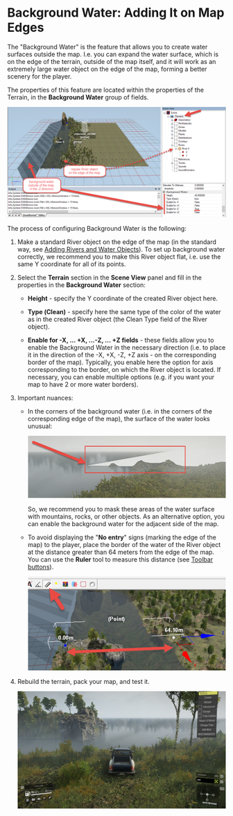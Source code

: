 # Background Water: Adding It on Map Edges

The "Background Water" is the feature that allows you to create water surfaces outside the map. I.e. you can expand the water surface, which is on the edge of the terrain, outside of the map itself, and it will work as an extremely large water object on the edge of the map, forming a better scenery for the player.

The properties of this feature are located within the properties of the Terrain, in the **Background Water** group of fields.

![](./media/image128.png)

The process of configuring Background Water is the following:

1.  Make a standard River object on the edge of the map (in the standard way, see [Adding Rivers and Water Objects](./adding_rivers_and_water_objects.md)).
    To set up background water correctly, we recommend you to make this River object flat, i.e. use the same Y coordinate for all of its points.

2.  Select the **Terrain** section in the **Scene View** panel and fill in the properties in the **Background Water** section:

    -   **Height** - specify the Y coordinate of the created River object here.

    -   **Type (Сlean)** - specify here the same type of the color of the water as in the created River object (the Clean Type field of the River object).

    -   **Enable for -X, ... +X, ...-Z, ... +Z fields** - these fields allow you to enable the Background Water in the necessary direction (i.e. to place it in the direction of the -X, +X, -Z, +Z axis - on the corresponding border of the map). Typically, you enable here the option for axis corresponding to the border, on which the River object is located. If necessary, you can enable multiple options (e.g. if you want your map to have 2 or more water borders).

3.  Important nuances:

    -   In the corners of the background water (i.e. in the corners of the corresponding edge of the map), the surface of the water looks unusual:
        
        ![](./media/image129.png)

        So, we recommend you to mask these areas of the water surface with mountains, rocks, or other objects. As an alternative option, you can enable the background water for the adjacent side of the map.

    -   To avoid displaying the "**No entry**" signs (marking the edge of the map) to the player, place the border of the water of the River object at the distance greater than 64 meters from the edge of the map. You can use the **Ruler** tool to measure this distance (see [Toolbar buttons](./../../getting_started/ui_overview/toolbar_buttons.md)).
    
        ![](./media/image130.png)

4.  Rebuild the terrain, pack your map, and test it.

    ![](./media/image131.png)

